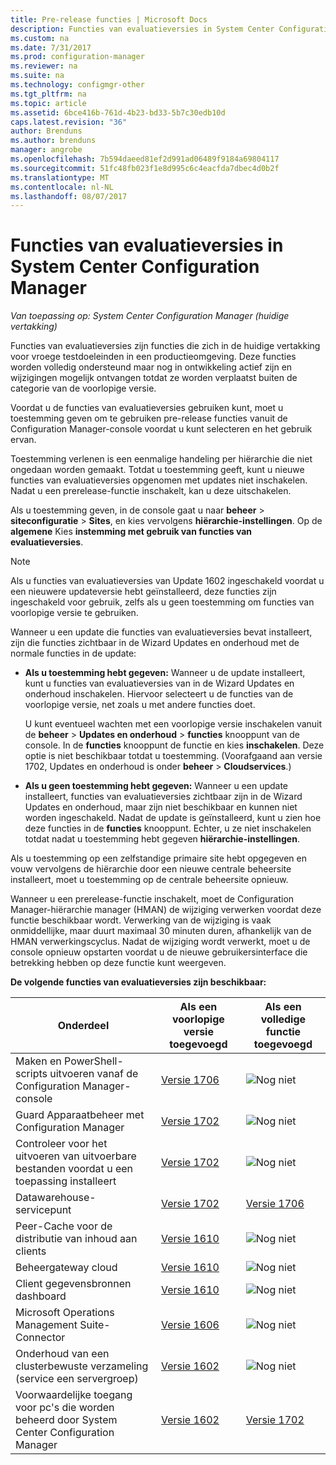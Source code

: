 ```yaml
---
title: Pre-release functies | Microsoft Docs
description: Functies van evaluatieversies in System Center Configuration Manager
ms.custom: na
ms.date: 7/31/2017
ms.prod: configuration-manager
ms.reviewer: na
ms.suite: na
ms.technology: configmgr-other
ms.tgt_pltfrm: na
ms.topic: article
ms.assetid: 6bce416b-761d-4b23-bd33-5b7c30edb10d
caps.latest.revision: "36"
author: Brenduns
ms.author: brenduns
manager: angrobe
ms.openlocfilehash: 7b594daeed81ef2d991ad06489f9184a69804117
ms.sourcegitcommit: 51fc48fb023f1e8d995c6c4eacfda7dbec4d0b2f
ms.translationtype: MT
ms.contentlocale: nl-NL
ms.lasthandoff: 08/07/2017
---
```

# <a name="pre-release-features-in-system-center-configuration-manager"></a>Functies van evaluatieversies in System Center Configuration Manager
*Van toepassing op: System Center Configuration Manager (huidige vertakking)*

Functies van evaluatieversies zijn functies die zich in de huidige vertakking voor vroege testdoeleinden in een productieomgeving. Deze functies worden volledig ondersteund maar nog in ontwikkeling actief zijn en wijzigingen mogelijk ontvangen totdat ze worden verplaatst buiten de categorie van de voorlopige versie.

 Voordat u de functies van evaluatieversies gebruiken kunt, moet u toestemming geven om te gebruiken pre-release functies vanuit de Configuration Manager-console voordat u kunt selecteren en het gebruik ervan.  

Toestemming verlenen is een eenmalige handeling per hiërarchie die niet ongedaan worden gemaakt. Totdat u toestemming geeft, kunt u nieuwe functies van evaluatieversies opgenomen met updates niet inschakelen. Nadat u een prerelease-functie inschakelt, kan u deze uitschakelen.

Als u toestemming geven, in de console gaat u naar **beheer** > **siteconfiguratie** > **Sites**, en kies vervolgens **hiërarchie-instellingen**. Op de **algemene** Kies **instemming met gebruik van functies van evaluatieversies**.

 > [!NOTE]
 > Als u functies van evaluatieversies van Update 1602 ingeschakeld voordat u een nieuwere updateversie hebt geïnstalleerd, deze functies zijn ingeschakeld voor gebruik, zelfs als u geen toestemming om functies van voorlopige versie te gebruiken.

Wanneer u een update die functies van evaluatieversies bevat installeert, zijn die functies zichtbaar in de Wizard Updates en onderhoud met de normale functies in de update:
  - **Als u toestemming hebt gegeven:** Wanneer u de update installeert, kunt u functies van evaluatieversies van in de Wizard Updates en onderhoud inschakelen. Hiervoor selecteert u de functies van de voorlopige versie, net zoals u met andere functies doet.     

    U kunt eventueel wachten met een voorlopige versie inschakelen vanuit de **beheer** > **Updates en onderhoud** > **functies** knooppunt van de console. In de **functies** knooppunt de functie en kies **inschakelen**. Deze optie is niet beschikbaar totdat u toestemming. (Voorafgaand aan versie 1702, Updates en onderhoud is onder **beheer** > **Cloudservices**.)
  -   **Als u geen toestemming hebt gegeven:** Wanneer u een update installeert, functies van evaluatieversies zichtbaar zijn in de Wizard Updates en onderhoud, maar zijn niet beschikbaar en kunnen niet worden ingeschakeld. Nadat de update is geïnstalleerd, kunt u zien hoe deze functies in de **functies** knooppunt. Echter, u ze niet inschakelen totdat nadat u toestemming hebt gegeven **hiërarchie-instellingen**.

Als u toestemming op een zelfstandige primaire site hebt opgegeven en vouw vervolgens de hiërarchie door een nieuwe centrale beheersite installeert, moet u toestemming op de centrale beheersite opnieuw.

 Wanneer u een prerelease-functie inschakelt, moet de Configuration Manager-hiërarchie manager (HMAN) de wijziging verwerken voordat deze functie beschikbaar wordt. Verwerking van de wijziging is vaak onmiddellijke, maar duurt maximaal 30 minuten duren, afhankelijk van de HMAN verwerkingscyclus. Nadat de wijziging wordt verwerkt, moet u de console opnieuw opstarten voordat u de nieuwe gebruikersinterface die betrekking hebben op deze functie kunt weergeven.

**De volgende functies van evaluatieversies zijn beschikbaar:**

 |Onderdeel          |Als een voorlopige versie toegevoegd | Als een volledige functie toegevoegd|  
|------------------|---------------------|---------------------|
| Maken en PowerShell-scripts uitvoeren vanaf de Configuration Manager-console |  [Versie 1706](/sccm/apps/deploy-use/create-deploy-scripts)|![Nog niet](media/83c5d168-8faf-4e8e-920b-528e3c43ffd4.gif)|
| Guard Apparaatbeheer met Configuration Manager |  [Versie 1702](/sccm/protect/deploy-use/use-device-guard-with-configuration-manager)|![Nog niet](media/83c5d168-8faf-4e8e-920b-528e3c43ffd4.gif)|
| Controleer voor het uitvoeren van uitvoerbare bestanden voordat u een toepassing installeert  |   [Versie 1702](/sccm/apps/deploy-use/deploy-applications#how-to-check-for-running-executable-files-before-installing-an-application) |![Nog niet](media/83c5d168-8faf-4e8e-920b-528e3c43ffd4.gif)|
| Datawarehouse-servicepunt  |  [Versie 1702](/sccm/core/servers/manage/data-warehouse) |[Versie 1706](/sccm/core/servers/manage/data-warehouse)|
| Peer-Cache voor de distributie van inhoud aan clients |  [Versie 1610](/sccm/core/plan-design/hierarchy/client-peer-cache) |![Nog niet](media/83c5d168-8faf-4e8e-920b-528e3c43ffd4.gif)|
| Beheergateway cloud |  [Versie 1610](/sccm/core/clients/manage/plan-cloud-management-gateway) |![Nog niet](media/83c5d168-8faf-4e8e-920b-528e3c43ffd4.gif)|
| Client gegevensbronnen dashboard |  [Versie 1610](/sccm/core/servers/deploy/configure/monitor-content-you-have-distributed#client-data-sources-dashboard) |![Nog niet](media/83c5d168-8faf-4e8e-920b-528e3c43ffd4.gif)|
| Microsoft Operations Management Suite-Connector  | [Versie 1606](../../../core/clients/manage/sync-data-microsoft-operations-management-suite.md) |![Nog niet](media/83c5d168-8faf-4e8e-920b-528e3c43ffd4.gif)|
| Onderhoud van een clusterbewuste verzameling (service een servergroep)| [Versie 1602](../../../core/get-started/capabilities-in-technical-preview-1605.md#BKMK_ServerGroups)|![Nog niet](media/83c5d168-8faf-4e8e-920b-528e3c43ffd4.gif)|
|Voorwaardelijke toegang voor pc's die worden beheerd door System Center Configuration Manager | [Versie 1602](../../../protect/deploy-use/manage-access-to-o365-services-for-pcs-managed-by-sccm.md)     | [Versie 1702](/sccm/mdm/deploy-use/manage-access-to-services)                     |
